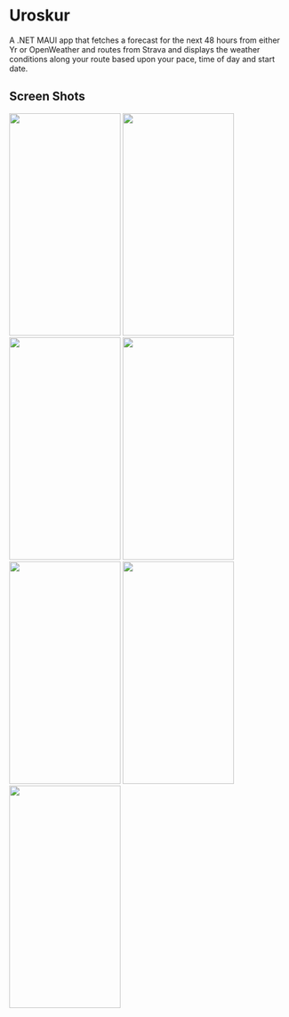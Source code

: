 # Uroskur
A .NET MAUI app that fetches a forecast for the next 48 hours from either Yr or OpenWeather and routes from Strava and displays the weather conditions along your route based upon your pace, time of day and start date.

## Screen Shots
<img src="https://i.ibb.co/HB6y0vN/Routes.jpg" width="200" height="400" />
<img src="https://i.ibb.co/1mpBSn7/Route.jpg" width="200" height="400" />
<img src="https://i.ibb.co/HqyQmWG/Forecast3.jpg" width="200" height="400" />
<img src="https://i.ibb.co/TcnY8Lv/Forecast2.jpg" width="200" height="400" />
<img src="https://i.ibb.co/6XcSX9d/forecast.jpg" width="200" height="400" />
<img src="https://i.ibb.co/nsYfgSh/Settings2.png" width="200" height="400" />
<img src="https://i.ibb.co/BjwSKmc/About.png" width="200" height="400" />
